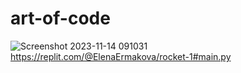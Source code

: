 # art-of-code
![Screenshot 2023-11-14 091031](https://github.com/ElenaErmakova13/art-of-code/assets/150817951/064aa8df-8c02-46cb-8dee-a82cba92a8fe)
https://replit.com/@ElenaErmakova/rocket-1#main.py

